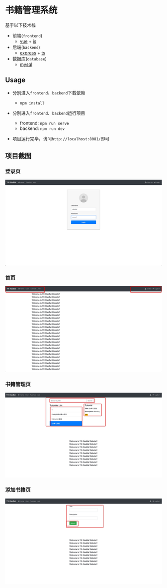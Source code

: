 # 书籍管理系统

基于以下技术栈

- 前端(`frontend`)
  - [vue](https://github.com/vuejs/vue) + [js](https://github.com/search?q=js)
- 后端(`backend`)
  - [express](https://github.com/search?q=express) + [ts](https://github.com/search?q=ts)
- 数据库(`database`)
  - [mysql](https://github.com/search?q=mysql)

## Usage

- 分别进入`frontend`、`backend`下载依赖

  - `npm install`

- 分别进入`frontend`、`backend`运行项目

  - frontend: `npm run serve`
  - backend: `npm run dev`

- 项目运行完毕，访问`http://localhost:8081/`即可

## 项目截图

### 登录页

![login](./images/login.jpg)

### 首页

![index](./images/index.jpg)

### 书籍管理页

![tutorial](./images/tutorial.jpg)

### 添加书籍页

![addTutorial](./images/addTutorial.jpg)
